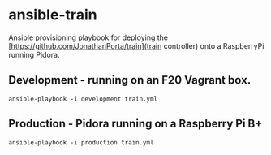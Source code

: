 ansible-train
=============

Ansible provisioning playbook for deploying the [https://github.com/JonathanPorta/train](train controller) onto a RaspberryPi running Pidora.


## Development - running on an F20 Vagrant box.
`ansible-playbook -i development train.yml`

## Production - Pidora running on a Raspberry Pi B+
`ansible-playbook -i production train.yml`
